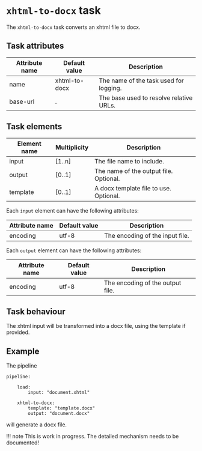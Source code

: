 # `xhtml-to-docx` task

The `xhtml-to-docx` task converts an xhtml file to docx.

## Task attributes

| Attribute name       | Default value    | Description                             |
| -------------------- | ---------------- | --------------------------------------- |
| name                 | xhtml-to-docx    | The name of the task used for logging.  |
| base-url             | .                | The base used to resolve relative URLs. |

## Task elements

| Element name | Multiplicity | Description                            |
| ------------ | ------------ | -------------------------------------- |
| input        | [1..n]       | The file name to include.              |
| output       | [0..1]       | The name of the output file. Optional. |
| template     | [0..1]       | A docx template file to use. Optional. |

Each `input` element can have the following attributes:

| Attribute name | Default value               | Description                                                           |
| -------------- | --------------------------- | --------------------------------------------------------------------- |
| encoding       | utf-8                       | The encoding of the input file.                                       |

Each `output` element can have the following attributes:

| Attribute name | Default value               | Description                      |
| -------------- | --------------------------- | -------------------------------- |
| encoding       | utf-8                       | The encoding of the output file. |

## Task behaviour

The xhtml input will be transformed into a docx file, using the template if provided.

## Example

The pipeline

``` klartext
pipeline:

    load:
        input: "document.xhtml"

    xhtml-to-docx:
        template: "template.docx"
        output: "document.docx"
```

will generate a docx file.

!!! note
    This is work in progress. The detailed mechanism needs to be documented!
